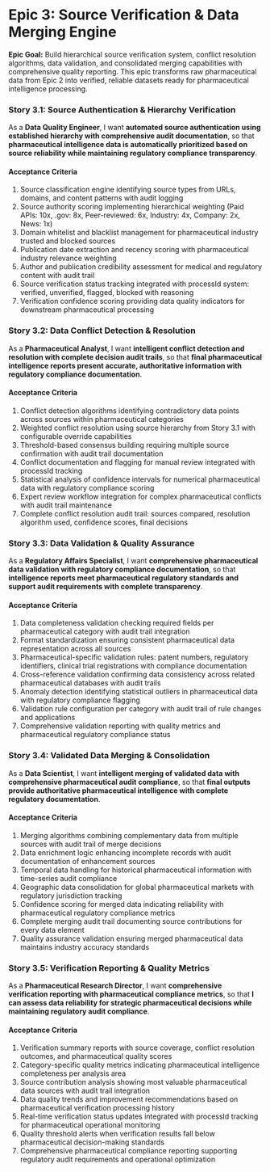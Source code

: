 # Epic 3: Source Verification & Data Merging Engine

**Epic Goal:** Build hierarchical source verification system, conflict resolution algorithms, data validation, and consolidated merging capabilities with comprehensive quality reporting. This epic transforms raw pharmaceutical data from Epic 2 into verified, reliable datasets ready for pharmaceutical intelligence processing.

### Story 3.1: Source Authentication & Hierarchy Verification

As a **Data Quality Engineer**,
I want **automated source authentication using established hierarchy with comprehensive audit documentation**,
so that **pharmaceutical intelligence data is automatically prioritized based on source reliability while maintaining regulatory compliance transparency**.

#### Acceptance Criteria
1. Source classification engine identifying source types from URLs, domains, and content patterns with audit logging
2. Source authority scoring implementing hierarchical weighting (Paid APIs: 10x, .gov: 8x, Peer-reviewed: 6x, Industry: 4x, Company: 2x, News: 1x)
3. Domain whitelist and blacklist management for pharmaceutical industry trusted and blocked sources
4. Publication date extraction and recency scoring with pharmaceutical industry relevance weighting
5. Author and publication credibility assessment for medical and regulatory content with audit trail
6. Source verification status tracking integrated with processId system: verified, unverified, flagged, blocked with reasoning
7. Verification confidence scoring providing data quality indicators for downstream pharmaceutical processing

### Story 3.2: Data Conflict Detection & Resolution

As a **Pharmaceutical Analyst**,
I want **intelligent conflict detection and resolution with complete decision audit trails**,
so that **final pharmaceutical intelligence reports present accurate, authoritative information with regulatory compliance documentation**.

#### Acceptance Criteria
1. Conflict detection algorithms identifying contradictory data points across sources within pharmaceutical categories
2. Weighted conflict resolution using source hierarchy from Story 3.1 with configurable override capabilities
3. Threshold-based consensus building requiring multiple source confirmation with audit trail documentation
4. Conflict documentation and flagging for manual review integrated with processId tracking
5. Statistical analysis of confidence intervals for numerical pharmaceutical data with regulatory compliance scoring
6. Expert review workflow integration for complex pharmaceutical conflicts with audit trail maintenance
7. Complete conflict resolution audit trail: sources compared, resolution algorithm used, confidence scores, final decisions

### Story 3.3: Data Validation & Quality Assurance

As a **Regulatory Affairs Specialist**,
I want **comprehensive pharmaceutical data validation with regulatory compliance documentation**,
so that **intelligence reports meet pharmaceutical regulatory standards and support audit requirements with complete transparency**.

#### Acceptance Criteria
1. Data completeness validation checking required fields per pharmaceutical category with audit trail integration
2. Format standardization ensuring consistent pharmaceutical data representation across all sources
3. Pharmaceutical-specific validation rules: patent numbers, regulatory identifiers, clinical trial registrations with compliance documentation
4. Cross-reference validation confirming data consistency across related pharmaceutical databases with audit trails
5. Anomaly detection identifying statistical outliers in pharmaceutical data with regulatory compliance flagging
6. Validation rule configuration per category with audit trail of rule changes and applications
7. Comprehensive validation reporting with quality metrics and pharmaceutical regulatory compliance status

### Story 3.4: Validated Data Merging & Consolidation

As a **Data Scientist**,
I want **intelligent merging of validated data with comprehensive pharmaceutical audit compliance**,
so that **final outputs provide authoritative pharmaceutical intelligence with complete regulatory documentation**.

#### Acceptance Criteria
1. Merging algorithms combining complementary data from multiple sources with audit trail of merge decisions
2. Data enrichment logic enhancing incomplete records with audit documentation of enhancement sources
3. Temporal data handling for historical pharmaceutical information with time-series audit compliance
4. Geographic data consolidation for global pharmaceutical markets with regulatory jurisdiction tracking
5. Confidence scoring for merged data indicating reliability with pharmaceutical regulatory compliance metrics
6. Complete merging audit trail documenting source contributions for every data element
7. Quality assurance validation ensuring merged pharmaceutical data maintains industry accuracy standards

### Story 3.5: Verification Reporting & Quality Metrics

As a **Pharmaceutical Research Director**,
I want **comprehensive verification reporting with pharmaceutical compliance metrics**,
so that **I can assess data reliability for strategic pharmaceutical decisions while maintaining regulatory audit compliance**.

#### Acceptance Criteria
1. Verification summary reports with source coverage, conflict resolution outcomes, and pharmaceutical quality scores
2. Category-specific quality metrics indicating pharmaceutical intelligence completeness per analysis area
3. Source contribution analysis showing most valuable pharmaceutical data sources with audit trail integration
4. Data quality trends and improvement recommendations based on pharmaceutical verification processing history
5. Real-time verification status updates integrated with processId tracking for pharmaceutical operational monitoring
6. Quality threshold alerts when verification results fall below pharmaceutical decision-making standards
7. Comprehensive pharmaceutical compliance reporting supporting regulatory audit requirements and operational optimization
